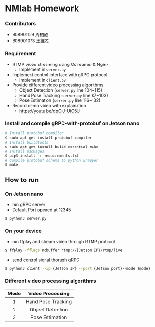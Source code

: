 # NMlab Homework
### Contributors
- B08901159 周柏融
- B08901073 王維芯
### Requirement
- RTMP video streaming using Gstreamer & Nginx
    - Implement in `server.py`
- Implement control interface with gRPC protocol
    - Implement in `client.py`
- Provide different video processing algorithms
    - Object Detection (`server.py` line 104~115)
    - Hand Pose Tracking (`server.py` line 87~103)
    - Pose Estimation (`server.py` line 116~132)
- Record demo video with explaination
    - https://youtu.be/dpCrJ-UiC5U
 
### Install and compile gRPC-with-protobuf on Jetson nano
```bash
# Install protobuf compiler
$ sudo apt-get install protobuf-compiler
# Install buildtools
$ sudo apt-get install build-essential make
# Install packages
$ pip3 install -r requirements.txt
# Compile protobuf schema to python wrapper
$ make
```
## How to run

### On Jetson nano
- run gRPC server
- Default Port opened at 12345
```bash
$ python3 server.py
```
### On your device
- run ffplay and stream video through RTMP protocol
```bash
$ ffplay -fflags nobuffer rtmp://{Jetson IP}/rtmp/live
```
- send control signal thorugh gRPC 
```bash
$ python3 client --ip {Jetson IP} --port {Jetson port}--mode {mode}
```
### Different video processing algorithms

| Mode |  Video Processing  |
|:----:|:------------------:|
|  1   | Hand Pose Tracking |
|  2   |  Object Detection  |
|  3   |  Pose Estimation   |
